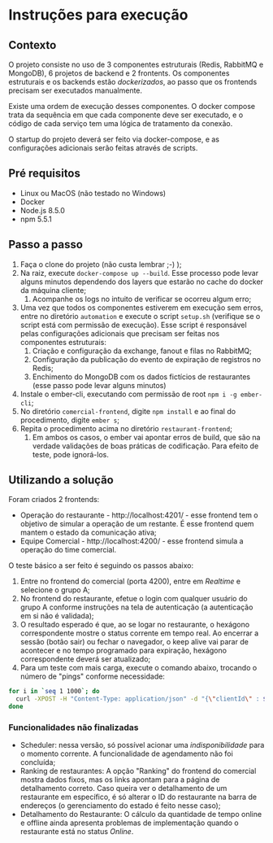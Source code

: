 # Instruções para execução


## Contexto

O projeto consiste no uso de 3 componentes estruturais (Redis, RabbitMQ e MongoDB), 
6 projetos de backend e 2 frontents. Os componentes estruturais e os backends 
estão *dockerizados*, ao passo que os frontends precisam ser executados manualmente.

Existe uma ordem de execução desses componentes. O docker compose trata da sequência
em que cada componente deve ser executado, e o código de cada serviço tem uma lógica
de tratamento da conexão.

O startup do projeto deverá ser feito via docker-compose, e as configurações adicionais
serão feitas através de scripts.

## Pré requisitos
* Linux ou MacOS (não testado no Windows)
* Docker
* Node.js 8.5.0
* npm 5.5.1

## Passo a passo

1. Faça o clone do projeto (não custa lembrar ;-) );
1. Na raiz, execute `docker-compose up --build`. Esse processo pode levar alguns minutos
dependendo dos layers que estarão no cache do docker da máquina cliente;
   1. Acompanhe os logs no intuito de verificar se ocorreu algum erro;
1. Uma vez que todos os componentes estiverem em execução sem erros, entre no diretório
`automation` e execute o script `setup.sh` (verifique se o script está com permissão de 
execução). Esse script é responsável pelas configurações adicionais que precisam ser 
feitas nos componentes estruturais:
   1. Criação e configuração da exchange, fanout e filas no RabbitMQ;
   1. Configuração da publicação do evento de expiração de registros no Redis;
   1. Enchimento do MongoDB com os dados fictícios de restaurantes (esse passo pode levar
   alguns minutos)
1. Instale o ember-cli, executando com permissão de root `npm i -g ember-cli`;
1. No diretório `comercial-frontend`, digite `npm install` e ao final do procedimento,
digite `ember s`;
1. Repita o procedimento acima no diretório `restaurant-frontend`;
   1. Em ambos os casos, o ember vai apontar erros de build, que são na verdade validações
   de boas práticas de codificação. Para efeito de teste, pode ignorá-los.

## Utilizando a solução

Foram criados 2 frontends:
* Operação do restaurante - http://localhost:4201/ - esse frontend tem o objetivo de
simular a operação de um restante. É esse frontend quem mantem o estado da comunicação
ativa;
* Equipe Comercial - http://localhost:4200/ - esse frontend simula a operação do time
comercial.

O teste básico a ser feito é seguindo os passos abaixo:
1. Entre no frontend do comercial (porta 4200), entre em *Realtime* e selecione o
grupo A;
1. No frontend do restaurante, efetue o login com qualquer usuário do grupo A conforme
instruções na tela de autenticação (a autenticação em si não é validada);
1. O resultado esperado é que, ao se logar no restaurante, o hexágono correspondente
mostre o status corrente em tempo real. Ao encerrar a sessão (botão sair) ou fechar
o navegador, o keep alive vai parar de acontecer e no tempo programado para expiração,
hexágono correspondente deverá ser atualizado;
1. Para um teste com mais carga, execute o comando abaixo, trocando o número de "pings"
conforme necessidade:
```bash
for i in `seq 1 1000`; do 
  curl -XPOST -H "Content-Type: application/json" -d "{\"clientId\" : $i }" http://localhost:3000/v1/keepalive/ping; 
done
```

### Funcionalidades não finalizadas

* Scheduler: nessa versão, só possível acionar uma *indisponibilidade* para o momento
corrente. A funcionalidade de agendamento não foi concluída;
* Ranking de restaurantes: A opção "Ranking" do frontend do comercial mostra dados
fixos, mas os links apontam para a página de detalhamento correto. Caso queira ver
o detalhamento de um restaurante em específico, é só alterar o ID do restaurante na
barra de endereços (o gerenciamento do estado é feito nesse caso);
* Detalhamento do Restaurante: O cálculo da quantidade de tempo online e offline ainda
apresenta problemas de implementação quando o restaurante está no status *Online*.

